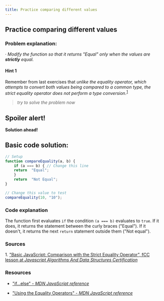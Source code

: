 ```yaml
---
title: Practice comparing different values
---
```

## Practice comparing different values


### Problem explanation:
· _Modify the function so that it returns "Equal" only when the values are **strictly** equal._

#### Hint 1
Remember from last exercises that _unlike the equality operator, which attempts to convert both values being compared to a common type, the strict equality operator does not perform a type conversion._<sup><a href="#cite1">1</a></sup>
> _try to solve the problem now_
> 

## Spoiler alert!

**Solution ahead!**

## Basic code solution:

```javascript
// Setup
function compareEquality(a, b) {
	if (a === b) { // Change this line
	return  "Equal";
	}
	return  "Not Equal";
}

// Change this value to test
compareEquality(10, "10");
```

### Code explanation
The function first evaluates `if` the condition `(a === b)` evaluates to `true`. If it does, it returns the statement between the curly braces ("Equal"). If it doesn't, it returns the next `return` statement outside them ("Not equal"). 

### Sources

<span id="cite1">1</span>. ["Basic JavaScript: Comparison with the Strict Equality Operator", fCC lesson at *Javascript Algorithms And Data Structures Certification*](https://learn.freecodecamp.org/javascript-algorithms-and-data-structures/basic-javascript/comparison-with-the-strict-equality-operator)

### Resources

- ["if...else" - *MDN JavaScript reference*](https://developer.mozilla.org/en-US/docs/Web/JavaScript/Reference/Statements/if...else)

- ["Using the Equality Operators" - *MDN JavaScript reference*](https://developer.mozilla.org/en-US/docs/Web/JavaScript/Reference/Operators/Comparison_Operators#Using_the_Equality_Operators)
<!--stackedit_data:
eyJoaXN0b3J5IjpbNTQyNDczMjU4LDE3NTg0ODE5MjJdfQ==
-->